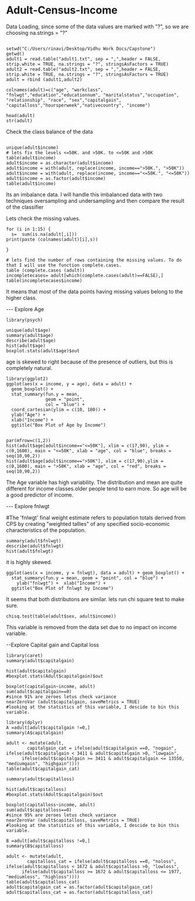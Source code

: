 # Adult-Census-Income
Data Loading, since some of the data values are marked with "?", so we are choosing na.strings = "?"
```{r}

setwd("C:/Users/rinavi/Desktop/Vidhu Work Docs/Capstone")
getwd()
adult1 = read.table("adult1.txt", sep = ",",header = FALSE, strip.white = TRUE, na.strings = "?", stringsAsFactors = TRUE)
adult2 = read.table("adult2.txt", sep = ",",header = FALSE, strip.white = TRUE, na.strings = "?", stringsAsFactors = TRUE)
adult = rbind (adult1,adult2)

colnames(adult)=c("age", "workclass", "fnlwgt","education","educationnum", "maritalstatus","occupation", "relationship", "race", "sex","capitalgain", "capitalloss","hoursperweek","nativecountry", "income")

head(adult)
str(adult)
```
Check the class balance of the data
```{r}

unique(adult$income)
# lets fix the levels <=50K. and >50K. to <=50K and >50K
table(adult$income)
adult$income = as.character(adult$income)
adult$income = with(adult, replace(income, income==">50K.", ">50K"))
adult$income = with(adult, replace(income, income=="<=50K.", "<=50K"))
adult$income = as.factor(adult$income)
table(adult$income)

```

Its an imbalance data. I will handle this imbalanced data with two techniques oversampling and undersampling and then compare the result of the classifier


Lets check the missing values.
```{r}
for (i in 1:15) {
  s=  sum(is.na(adult[,i]))
print(paste (colnames(adult)[i],s))

}

```


```{r}
# lets find the number of rows containing the missing values. To do that I will use the function complete.cases.
table (complete.cases (adult))
incompletecases= adult[which(complete.cases(adult)==FALSE),]
table(incompletecases$income)
```
It means that most of the data points having missing values belong to the higher class.


--- Explore Age
 
```{r}
library(psych)

unique(adult$age)
summary(adult$age)
describe(adult$age)
hist(adult$age)
boxplot.stats(adult$age)$out
```

age is skewed to right because of the presence of outliers, but this is completely natural.

```{r}
library(ggplot2)
ggplot(aes(x = income, y = age), data = adult) + 
  geom_boxplot() +
  stat_summary(fun.y = mean, 
               geom = "point", 
               col = "blue") +
  coord_cartesian(ylim = c(10, 100)) +
  ylab("Age") +
  xlab("Income") +  
  ggtitle("Box Plot of Age by Income") 

```

```{r}

par(mfrow=c(1,2))
hist(adult$age[adult$income=="<=50K"], xlim = c(17,90), ylim = c(0,1600), main = "<=50K", xlab = "age", col = "blue", breaks = seq(10,90,2))
hist(adult$age[adult$income==">50K"], xlim = c(17,90),ylim = c(0,1600), main = ">50K", xlab = "age", col = "red", breaks = seq(10,90,2))
```

The Age variable has high variability. The distribution and mean are quite different for income classes.older people tend to earn more. So age will be a good predictor of income. 

--- Explore fnlwgt

#The 'fnlwgt' final weight estimate refers to population totals derived from CPS by creating "weighted tallies" of any specified socio-economic characteristics of the population. 

 
```{r}
summary(adult$fnlwgt)
describe(adult$fnlwgt)
hist(adult$fnlwgt)
```
it is highly skewed. 
```{r}
ggplot(aes(x = income, y = fnlwgt), data = adult) + geom_boxplot() +
  stat_summary(fun.y = mean, geom = "point", col = "blue") +
    ylab("fnlwgt") +  xlab("Income") +  
  ggtitle("Box Plot of fnlwgt by Income") 

```
It seems that both distributons are similar.
lets run chi square test to make sure.
```{r}
chisq.test(table(adult$sex, adult$income))
```
This variable is removed from the data set due to no impact on income variable.

--Explore Capital gain and Capital loss
```{r}
library(caret)
summary(adult$capitalgain)

hist(adult$capitalgain)
#boxplot.stats(Adult$capitalgain)$out

boxplot(capitalgain~income, adult)
sum(adult$capitalgain==0)
#since 91% are zeroes letus check variance
nearZeroVar (adult$capitalgain, saveMetrics = TRUE)
#looking at the statistics of this variable, I descide to bin this variable.
```

```{r}
library(dplyr)
A =adult[adult$capitalgain !=0,]
summary(A$capitalgain)

adult <- mutate(adult,
        capitalgain_cat = ifelse(adult$capitalgain ==0, "nogain",                           ifelse(adult$capitalgain < 3411 & adult$capitalgain >0, "lowgain",
      ifelse(adult$capitalgain >= 3411 & adult$capitalgain <= 13550, "mediumgain", "highgain"))))
table(adult$capitalgain_cat)
```




```{r}
summary(adult$capitalloss)

hist(adult$capitalloss)
#boxplot.stats(Adult$capitalgain)$out

boxplot(capitalloss~income, adult)
sum(adult$capitalloss==0)
#since 95% are zeroes letus check variance
nearZeroVar (adult$capitalloss, saveMetrics = TRUE)
#looking at the statistics of this variable, I descide to bin this variable.
```

```{r}
B =adult[adult$capitalloss !=0,]
summary(B$capitalloss)

adult <- mutate(adult,
        capitalloss_cat = ifelse(adult$capitalloss ==0, "noloss",                           ifelse(adult$capitalloss < 1672 & adult$capitalloss >0, "lowloss",
      ifelse(adult$capitalloss >= 1672 & adult$capitalloss <= 1977, "mediumloss", "highloss"))))
table(adult$capitalloss_cat)
adult$capitalgain_cat = as.factor(adult$capitalgain_cat)
adult$capitalloss_cat = as.factor(adult$capitalloss_cat)
```
